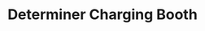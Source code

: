 ---
title: "Determiner Charging Booth"
url: /gbarnga/determiner-charging-booth/
shop: electronics
---